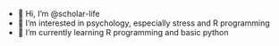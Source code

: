 - 👋 Hi, I’m @scholar-life
- 👀 I’m interested in psychology, especially stress and R programming
- 🌱 I’m currently learning R programming and basic python

<!---
scholar-life/scholar-life is a ✨ special ✨ repository because its `README.md` (this file) appears on your GitHub profile.
You can click the Preview link to take a look at your changes.
--->

